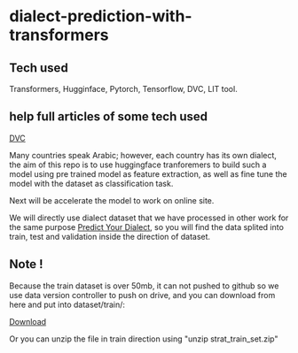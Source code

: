 # dialect-prediction-with-transformers

## Tech used

Transformers, Hugginface, Pytorch, Tensorflow, DVC, LIT tool.

## help full articles of some tech used


[DVC](https://stribny.name/blog/2020/10/versioning-large-files-in-git-with-dvc/)


Many countries speak Arabic; however, each country has its own dialect, the aim of this repo is to use huggingface tranforemers to build such a model using pre trained model as feature extraction, as well as fine tune the model with the dataset as classification task.

Next will be accelerate the model to work on online site.

We will directly use dialect dataset that we have processed in other work for the same purpose [Predict Your Dialect](https://github.com/Abdelrahmanrezk/AIM_ML_Task), so you will find the data splited into train, test and validation inside the direction of dataset.

## Note !

Because the train dataset is over 50mb, it can not pushed to github so we use data version controller to push on drive, and you can download from here and put into dataset/train/:

[Download](https://drive.google.com/u/3/uc?id=1jwOxvXbqnhbQHoTbd3x21CeupgJ2IR-H&export=download)

Or you can unzip the file in train direction using "unzip strat_train_set.zip"















